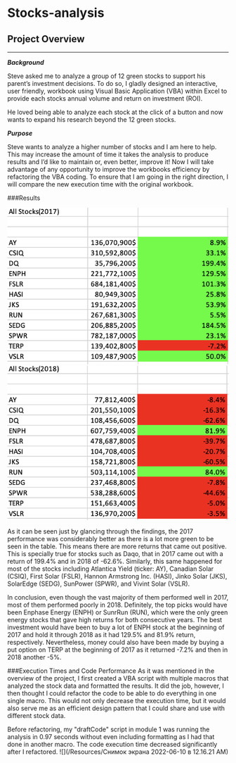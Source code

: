 # Stocks-analysis
## Project Overview
---
***Background***

Steve asked me to analyze a group of 12 green stocks to support his parent’s investment decisions. To do so, I gladly designed an interactive, user friendly, workbook using Visual Basic Application (VBA) within Excel to provide each stocks annual volume and return on investment (ROI).

He loved being able to analyze each stock at the click of a button and now wants to expand his research beyond the 12 green stocks.

***Purpose***

Steve wants to analyze a higher number of stocks and I am here to help. This may increase the amount of time it takes the analysis to produce results and I’d like to maintain or, even better, improve it! Now I will take advantage of any opportunity to improve the workbooks efficiency by refactoring the VBA coding. To ensure that I am going in the right direction, I will compare the new execution time with the original workbook.

###Results

![](/Resources/VBA_Challenge_2017.png)![](/Resources/VBA_Challenge_2018.png)

As it can be seen just by glancing through the findings, the 2017 performance was considerably better as there is a lot more green to be seen in the table. This means there are more returns that came out positive. This is specially true for stocks such as Daqo, that in 2017 came out with a return of 199.4% and in 2018 of -62.6%. Similarly, this same happened for most of the stocks including Atlantica Yield (ticker: AY), Canadian Solar (CSIQ), First Solar (FSLR), Hannon Armstrong Inc. (HASI), Jinko Solar (JKS), SolarEdge (SEDG), SunPower (SPWR), and Vivint Solar (VSLR).

In conclusion, even though the vast majority of them performed well in 2017, most of them performed poorly in 2018. Definitely, the top picks would have been Enphase Energy (ENPH) or SunrRun (RUN), which were the only green energy stocks that gave high returns for both consecutive years. The best investment would have been to buy a lot of ENPH stock at the beginning of 2017 and hold it through 2018 as it had 129.5% and 81.9% return, respectively. Nevertheless, money could also have been made by buying a put option on TERP at the beginning of 2017 as it returned -7.2% and then in 2018 another -5%.

###Execution Times and Code Performance
As it was mentioned in the overview of the project, I first created a VBA script with multiple macros that analyzed the stock data and formatted the results. It did the job, however, I then thought I could refactor the code to be able to do everything in one single macro. This would not only decrease the execution time, but it would also serve me as an efficient design pattern that I could share and use with different stock data.

Before refactoring, my "draftCode" script in module 1 was running the analysis in 0.97 seconds without even including formatting as I had that done in another macro. The code execution time decreased significantly after I refactored.
![](/Resources/Снимок экрана 2022-06-10 в 12.16.21 AM)



